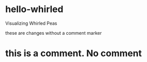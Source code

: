 # hello-whirled
Visualizing Whirled Peas

these are changes without a comment marker
# this is a comment.  No comment


